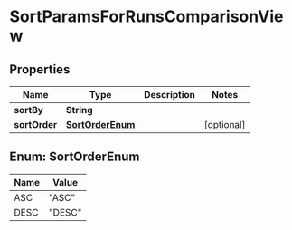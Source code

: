 

# SortParamsForRunsComparisonView


## Properties

| Name | Type | Description | Notes |
|------------ | ------------- | ------------- | -------------|
|**sortBy** | **String** |  |  |
|**sortOrder** | [**SortOrderEnum**](#SortOrderEnum) |  |  [optional] |



## Enum: SortOrderEnum

| Name | Value |
|---- | -----|
| ASC | &quot;ASC&quot; |
| DESC | &quot;DESC&quot; |



